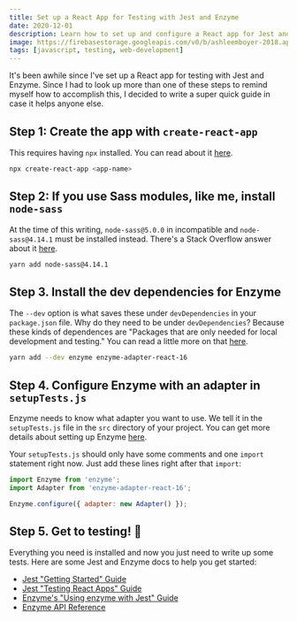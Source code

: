 ```yaml
---
title: Set up a React App for Testing with Jest and Enzyme
date: 2020-12-01
description: Learn how to set up and configure a React app for Jest and Enzyme testing in just a few steps.
image: https://firebasestorage.googleapis.com/v0/b/ashleemboyer-2018.appspot.com/o/headers%2F2020%2F12%2F01%2FSet%20up%20a%20React%20App%20for%20Testing%20with%20Jest%20and%20Enzyme.png?alt=media&token=9aa23166-6d02-40f7-8faa-36287f9f3b16
tags: [javascript, testing, web-development]
---
```


It's been awhile since I've set up a React app for testing with Jest and Enzyme. Since I had to look up more than one of these steps to remind myself how to accomplish this, I decided to write a super quick guide in case it helps anyone else.

## Step 1: Create the app with `create-react-app`

This requires having `npx` installed. You can read about it [here](https://www.npmjs.com/package/npx).

```bash
npx create-react-app <app-name>
```

## Step 2: If you use Sass modules, like me, install `node-sass`

At the time of this writing, `node-sass@5.0.0` in incompatible and `node-sass@4.14.1` must be installed instead. There's a Stack Overflow answer about it [here](https://stackoverflow.com/questions/64625050/error-node-sass-version-5-0-0-is-incompatible-with-4-0-0/64626556#64626556).

```bash
yarn add node-sass@4.14.1
```

## Step 3. Install the dev dependencies for Enzyme

The `--dev` option is what saves these under `devDependencies` in your `package.json` file. Why do they need to be under `devDependencies`? Because these kinds of dependences are "Packages that are only needed for local development and testing." You can read a little more on that [here](https://docs.npmjs.com/specifying-dependencies-and-devdependencies-in-a-package-json-file).

```bash
yarn add --dev enzyme enzyme-adapter-react-16
```

## Step 4. Configure Enzyme with an adapter in `setupTests.js`

Enzyme needs to know what adapter you want to use. We tell it in the `setupTests.js` file in the `src` directory of your project. You can get more details about setting up Enzyme [here](https://enzymejs.github.io/enzyme/).

Your `setupTests.js` should only have some comments and one `import` statement right now. Just add these lines right after that `import`:

```jsx
import Enzyme from 'enzyme';
import Adapter from 'enzyme-adapter-react-16';

Enzyme.configure({ adapter: new Adapter() });
```

## Step 5. Get to testing! 💪

Everything you need is installed and now you just need to write up some tests. Here are some Jest and Enzyme docs to help you get started:

- [Jest "Getting Started" Guide](https://jestjs.io/docs/en/getting-started)
- [Jest "Testing React Apps" Guide](https://jestjs.io/docs/en/tutorial-react)
- [Enzyme's "Using enzyme with Jest" Guide](https://enzymejs.github.io/enzyme/docs/guides/jest.html)
- [Enzyme API Reference](https://enzymejs.github.io/enzyme/docs/api/)
